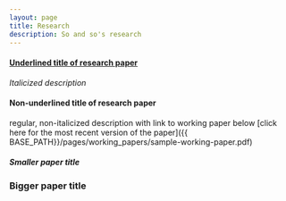 ```yaml
---
layout: page
title: Research
description: So and so's research
---
```



#### <u>Underlined title of research paper</u>
*Italicized description*

#### Non-underlined title of research paper
regular, non-italicized description with link to working paper below
[click here for the most recent version of the paper]({{ BASE_PATH}}/pages/working_papers/sample-working-paper.pdf)


##### Smaller paper title

### Bigger paper title